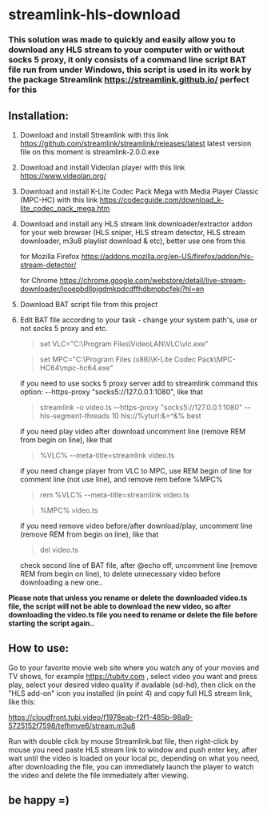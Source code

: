 # streamlink-hls-download
### This solution was made to quickly and easily allow you to download any HLS stream to your computer with or without socks 5 proxy, it only consists of a command line script BAT file run from under Windows, this script is used in its work by the package Streamlink https://streamlink.github.io/ perfect for this

## Installation:
1. Download and install Streamlink with this link https://github.com/streamlink/streamlink/releases/latest  latest version file on this moment is streamlink-2.0.0.exe

2. Download and install Videolan player with this link https://www.videolan.org/ 

3. Download and install K-Lite Codec Pack Mega with Media Player Classic (MPC-HC) with this link https://codecguide.com/download_k-lite_codec_pack_mega.htm

4. Download and install any HLS stream link downloader/extractor addon for your web browser (HLS sniper, HLS stream detector, HLS stream downloader, m3u8 playlist download & etc), better use one from this

   for Mozilla Firefox https://addons.mozilla.org/en-US/firefox/addon/hls-stream-detector/

   for Chrome https://chrome.google.com/webstore/detail/live-stream-downloader/looepbdllpjgdmkpdcdffhdbmpbcfekj?hl=en

5. Download BAT script file from this project
6. Edit BAT file according to your task - change your system path's, use or not socks 5 proxy and etc.

   >set VLC="C:\Program Files\VideoLAN\VLC\vlc.exe"
   
   >set MPC="C:\Program Files (x86)\K-Lite Codec Pack\MPC-HC64\mpc-hc64.exe"

   if you need to use socks 5 proxy server add to streamlink command this option: --https-proxy "socks5://127.0.0.1:1080", like that
   
   >streamlink -o video.ts --https-proxy "socks5://127.0.0.1:1080" --hls-segment-threads 10 hls://%yturl:&=^&% best

   if you need play video after download uncomment line (remove REM from begin on line), like that
   
   >%VLC% --meta-title=streamlink video.ts

   if you need change player from VLC to MPC, use REM begin of line for comment line (not use line), and remove rem before %MPC% 
   
   >rem %VLC% --meta-title=streamlink video.ts
   
   >%MPC% video.ts
   
   if you need remove video before/after download/play, uncomment line (remove REM from begin on line), like that
   
   >del video.ts
  
   check second line of BAT file, after @echo off, uncomment line (remove REM from begin on line), to delete unnecessary video before downloading a new one..

**Please note that unless you rename or delete the downloaded video.ts file, the script will not be able to download the new video, so after downloading the video.ts file you need to rename or delete the file before starting the script again..**


## How to use:

Go to your favorite movie web site where you watch any of your movies and TV shows, for example https://tubitv.com , select video you want and press play, select your desired video quality if available (sd-hd), then click on the "HLS add-on" icon you installed (in point 4) and copy full HLS stream link, like this:

https://cloudfront.tubi.video/f1978eab-f2f1-485b-98a9-5725152f7598/tefhmve6/stream.m3u8

Run with double click by mouse Streamlink.bat file, then right-click by mouse you need paste HLS stream link to window and push enter key, after wait until the video is loaded on your local pc, depending on what you need, after downloading the file, you can immediately launch the player to watch the video and delete the file immediately after viewing.

## be happy =)
